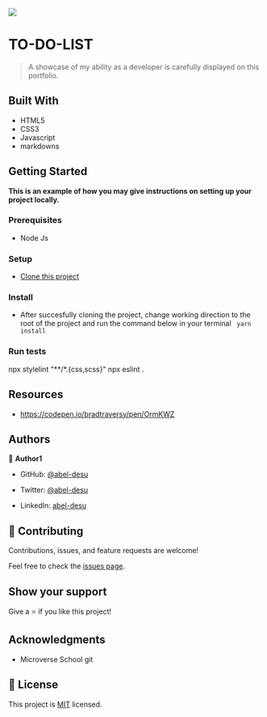 
![](https://img.shields.io/badge/Microverse-blueviolet)

# TO-DO-LIST

> A showcase of my ability as a developer is carefully displayed on this portfolio.

## Built With

- HTML5
- CSS3
- Javascript
- markdowns


## Getting Started

**This is an example of how you may give instructions on setting up your project locally.**

### Prerequisites
- Node Js

### Setup
- [Clone this project](https://github.com/Abel-desu/to-do-list.git)


### Install
- After succesfully cloning the project, change working direction to the root of the project and run the command below in your terminal
` yarn install`
<!-- ### Usage -->

### Run tests
npx stylelint "**/*.{css,scss}"
npx eslint .
<!-- ### Deployment -->

## Resources
- https://codepen.io/bradtraversy/pen/OrmKWZ

## Authors

👤 **Author1**

- GitHub: [@abel-desu](https://github.com/abel-desu)
- Twitter: [@abel-desu](https://twitter.com/abeldesagn)

- LinkedIn: [abel-desu](https://linkedin.com/in/abeldesagn)



## 🤝 Contributing

Contributions, issues, and feature requests are welcome!

Feel free to check the [issues page](../../issues/).

## Show your support

Give a ⭐️ if you like this project!

## Acknowledgments

- Microverse School git

## 📝 License

This project is [MIT](./MIT.md) licensed.
